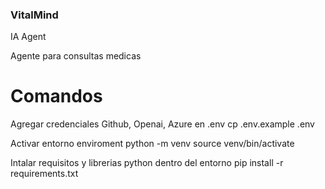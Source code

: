 ### VitalMind
 IA Agent

Agente para consultas medicas

# Comandos 

Agregar credenciales Github, Openai, Azure en .env
cp .env.example .env

Activar entorno enviroment
python -m venv source venv/bin/activate

Intalar requisitos y librerias python dentro del entorno
pip install -r requirements.txt

